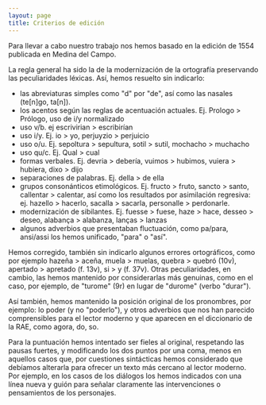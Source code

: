 ```yaml
---
layout: page
title: Criterios de edición
---
```


Para llevar a cabo nuestro trabajo nos hemos basado en la edición de 1554 publicada en Medina del Campo.

La regla general ha sido la de la modernización de la ortografía preservando las peculiaridades léxicas. Así, hemos resuelto sin indicarlo: 

 * las abreviaturas simples como "d" por "de", así como las nasales (te[n]go, ta[n]).
 * los acentos según las reglas de acentuación actuales. Ej. Prologo > Prólogo, uso de i/y normalizado
 * uso v/b. ej escrivirian > escribirían
 * uso i/y. Ej. io > yo, perjuyzio > perjuicio
 * uso o/u. Ej. sepoltura > sepultura, sotil > sutil, mochacho > muchacho
 * uso qu/c. Ej. Qual > cual 
 * formas verbales. Ej. devria > debería, vuimos > hubimos, vuiera > hubiera, dixo > dijo
 * separaciones de palabras. Ej. della > de ella 
 * grupos consonánticos etimológicos. Ej. fructo > fruto, sancto > santo, callentar > calentar, así como los resultados por asimilación regresiva: ej. hazello > hacerlo, sacalla > sacarla, personalle > perdonarle. 
* modernización de sibilantes. Ej. fuesse > fuese, haze > hace, desseo > deseo, alabança > alabanza, lanças > lanzas
* algunos adverbios que presentaban fluctuación, como pa/para, ansi/assi los hemos unificado, "para" o "así". 
 
Hemos corregido, también sin indicarlo algunos errores ortográficos, como por ejemplo hazeña > aceña, muela > muelas, quebra > quebró (10v), apertado > apretado (f. 13v), si > y (f. 37v). Otras peculiaridades, en cambio, las hemos mantenido por considerarlas más genuinas, como en el caso, por ejemplo, de "turome" (9r) en lugar de "durome" (verbo "durar"). 

Así también, hemos mantenido la posición original de los pronombres, por ejemplo: lo poder (y no "poderlo"), y otros adverbios que nos han parecido comprensibles para el lector moderno y que aparecen en el diccionario de la RAE, como agora, do, so. 

Para la puntuación hemos intentado ser fieles al original, respetando las pausas fuertes, y modificando los dos puntos por una coma, menos en aquellos casos que, por cuestiones sintácticas hemos considerado que debíamos alterarla para ofrecer un texto más cercano al lector moderno. Por ejemplo, en los casos de los diálogos los hemos indicados con una línea nueva y guión para señalar claramente las intervenciones o pensamientos de los personajes. 
 
